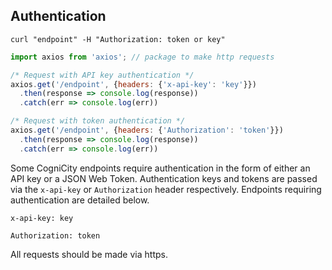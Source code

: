 ## Authentication

```shell
curl "endpoint" -H "Authorization: token or key"

```

```javascript
import axios from 'axios'; // package to make http requests

/* Request with API key authentication */
axios.get('/endpoint', {headers: {'x-api-key': 'key'}})
  .then(response => console.log(response))
  .catch(err => console.log(err))

/* Request with token authentication */
axios.get('/endpoint', {headers: {'Authorization': 'token'}})
  .then(response => console.log(response))
  .catch(err => console.log(err))
```

Some CogniCity endpoints require authentication in the form of either an API key or a JSON Web Token. Authentication keys and tokens are passed via the `x-api-key` or `Authorization` header respectively. Endpoints requiring authentication are detailed below.

`x-api-key: key`

`Authorization: token`

<aside class="success">
All requests should be made via https.
</aside>
